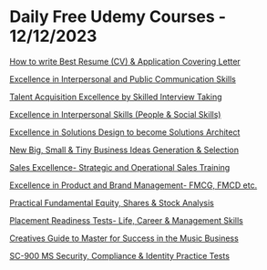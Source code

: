 # Daily Free Udemy Courses - 12/12/2023

[How to write Best Resume (CV) & Application Covering Letter](https://www.udemy.com/course/how-to-prepare-a-great-cv/?couponCode=93423AAFD198FA50EB33)
[Excellence in Interpersonal and Public Communication Skills](https://www.udemy.com/course/excellence-in-oral-communication/?couponCode=8E182385478329B6B49E)
[Talent Acquisition Excellence by Skilled Interview Taking](https://www.udemy.com/course/how-to-become-a-skilled-interviewer/?couponCode=911E4BDB2BBC041D81B2)
[Excellence in Interpersonal Skills (People & Social Skills)](https://www.udemy.com/course/excellence-in-interpersonal-skills/?couponCode=B72845F051F20032E9B2)
[Excellence in Solutions Design to become Solutions Architect](https://www.udemy.com/course/excellence-in-solutions-design/?couponCode=511703D58DE9B041D1F1)
[New Big, Small & Tiny Business Ideas Generation & Selection](https://www.udemy.com/course/learn-and-generate-select-right-business-ideas/?couponCode=4C20431BFEDBD0265C96)
[Sales Excellence- Strategic and Operational Sales Training](https://www.udemy.com/course/sales-excellence/?couponCode=3609D9B42A317C855DFB)
[Excellence in Product and Brand Management- FMCG, FMCD etc.](https://www.udemy.com/course/excellence-in-product-management/?couponCode=D83951F4F4A5CD4F0BD4)
[Practical Fundamental Equity, Shares & Stock Analysis](https://www.udemy.com/course/a-practical-approach-to-fundamental-equity-analysis/?couponCode=09CB1059EB767861C260)
[Placement Readiness Tests- Life, Career & Management Skills](https://www.udemy.com/course/career-management-life-management-skills-assessment-tests/?couponCode=96FD10C9021791C9CA78)
[Creatives Guide to Master for Success in the Music Business](https://www.udemy.com/course/creatives-guide-to-master-for-success-in-the-music-business/?couponCode=6676B881FA1FF361FDD9)
[SC-900 MS Security, Compliance & Identity Practice Tests](https://www.udemy.com/course/sc-900-ms-security-compliance-identity-fundamentals-practice-test/?couponCode=SC-900FREE)
